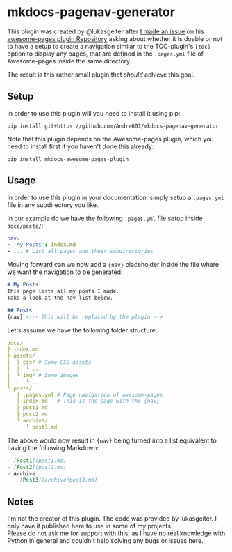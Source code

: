 [issue]: https://github.com/lukasgeiter/mkdocs-awesome-pages-plugin/issues/39
[repo]: https://github.com/lukasgeiter/mkdocs-awesome-pages-plugin

# mkdocs-pagenav-generator
This plugin was created by @lukasgeiter after [I made an issue][issue] on his [awesome-pages plugin Repository][repo] asking about whether it is doable or not to have a setup to create a navigation similar to the TOC-plugin's `[toc]` option to display any pages, that are defined in the `.pages.yml` file of Awesome-pages inside the same directory.

The result is this rather small plugin that *should* achieve this goal.

## Setup
In order to use this plugin will you need to install it using pip:  
```
pip install git+https://github.com/Andre601/mkdocs-pagenav-generator
```

Note that this plugin depends on the Awesome-pages plugin, which you need to install first if you haven't done this already:  
```
pip install mkdocs-awesome-pages-plugin
```

## Usage
In order to use this plugin in your documentation, simply setup a `.pages.yml` file in any subdirectory you like.

In our example do we have the following `.pages.yml` file setup inside `docs/posts/`:  
```yaml
nav:
- 'My Posts': index.md
- ... # List all pages and their subdirectories
```

Moving forward can we now add a `{nav}` placeholder inside the file where we want the navigation to be generated:  
```markdown
# My Posts
This page lists all my posts I made.  
Take a look at the nav list below.

## Posts
{nav} <!-- This will be replaced by the plugin -->
```

Let's assume we have the following folder structure:  
```yaml
docs/
├ index.md
├ assets/
│  ├ css/ # Some CSS assets
│  │  └ ...
│  └ img/ # Some images
│     └ ...
└ posts/
   ├ .pages.yml # Page navigation of awesome-pages
   ├ index.md   # This is the page with the {nav}
   ├ post1.md
   ├ post2.md
   └ archive/
      └ post3.md
```

The above would now result in `{nav}` being turned into a list equivalent to having the following Markdown:  
```markdown
- [Post1](post1.md)
- [Post2](post2.md)
- Archive
  - [Post3](archive/post3.md)
```

## Notes
I'm not the creator of this plugin. The code was provided by lukasgeiter. I only have it published here to use in some of my projects.  
Please do not ask me for support with this, as I have no real knowledge with Python in general and couldn't help solving any bugs or issues here.
